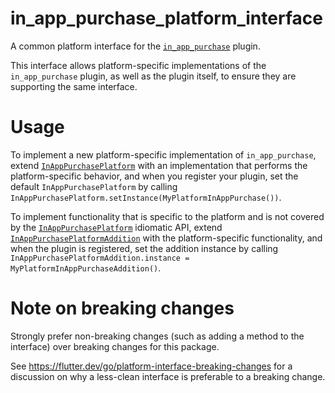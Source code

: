 # in_app_purchase_platform_interface

A common platform interface for the [`in_app_purchase`][1] plugin.

This interface allows platform-specific implementations of the `in_app_purchase`
plugin, as well as the plugin itself, to ensure they are supporting the
same interface.

# Usage

To implement a new platform-specific implementation of `in_app_purchase`, extend
[`InAppPurchasePlatform`][2] with an implementation that performs the
platform-specific behavior, and when you register your plugin, set the default
`InAppPurchasePlatform` by calling
`InAppPurchasePlatform.setInstance(MyPlatformInAppPurchase())`.

To implement functionality that is specific to the platform and is not covered 
by the [`InAppPurchasePlatform`][2] idiomatic API, extend 
[`InAppPurchasePlatformAddition`][3] with the platform-specific functionality, 
and when the plugin is registered, set the addition instance by calling
`InAppPurchasePlatformAddition.instance = MyPlatformInAppPurchaseAddition()`.

# Note on breaking changes

Strongly prefer non-breaking changes (such as adding a method to the interface)
over breaking changes for this package.

See https://flutter.dev/go/platform-interface-breaking-changes for a discussion
on why a less-clean interface is preferable to a breaking change.

[1]: ../in_app_purchase
[2]: lib/in_app_purchase_platform_interface.dart
[3]: lib/in_app_purchase_platform_addition.dart